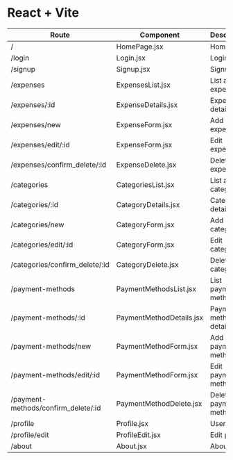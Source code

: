 # React + Vite

| Route | Component | Description |
|-------|-----------|-------------|
| / | HomePage.jsx | Home Page |
| /login | Login.jsx | Login |
| /signup | Signup.jsx | Signup |
| /expenses | ExpensesList.jsx | List all expenses |
| /expenses/:id | ExpenseDetails.jsx | Expense details |
| /expenses/new | ExpenseForm.jsx | Add new expense |
| /expenses/edit/:id | ExpenseForm.jsx | Edit expense |
| /expenses/confirm_delete/:id | ExpenseDelete.jsx | Delete expense |
| /categories | CategoriesList.jsx | List all categories |
| /categories/:id | CategoryDetails.jsx | Category details |
| /categories/new | CategoryForm.jsx | Add new category |
| /categories/edit/:id | CategoryForm.jsx | Edit category |
| /categories/confirm_delete/:id | CategoryDelete.jsx | Delete category |
| /payment-methods | PaymentMethodsList.jsx | List payment methods |
| /payment-methods/:id | PaymentMethodDetails.jsx | Payment method details |
| /payment-methods/new | PaymentMethodForm.jsx | Add payment method |
| /payment-methods/edit/:id | PaymentMethodForm.jsx | Edit payment method |
| /payment-methods/confirm_delete/:id | PaymentMethodDelete.jsx | Delete payment method |
| /profile | Profile.jsx | User profile |
| /profile/edit | ProfileEdit.jsx | Edit profile |
| /about | About.jsx | About page |
